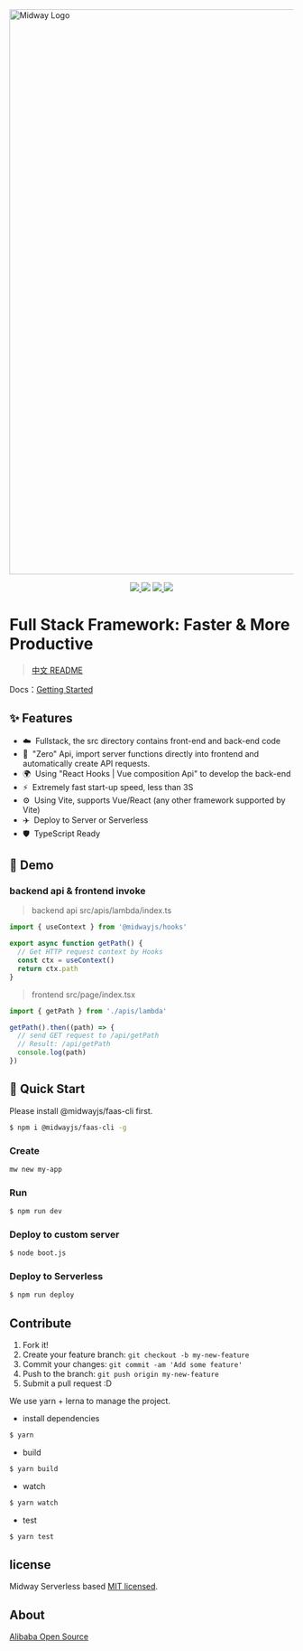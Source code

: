 <img src="https://img.alicdn.com/imgextra/i1/O1CN01xQLU011T2R7PHksIv_!!6000000002324-2-tps-1200-616.png" width="1000" alt="Midway Logo" />

<p align="center">
  <a href="https://www.npmjs.com/package/@midwayjs/hooks">
    <img src="https://img.shields.io/npm/v/@midwayjs/hooks/latest?style=for-the-badge">
  </a>
  <img src="https://img.shields.io/github/workflow/status/midwayjs/hooks/Node.js%20CI/master?style=for-the-badge">
  <a href="https://codecov.io/gh/midwayjs/hooks">
    <img src="https://img.shields.io/codecov/c/github/midwayjs/hooks?style=for-the-badge">
  </a>
  <img src="https://img.shields.io/npm/l/@midwayjs/hooks?style=for-the-badge">
</p>

# Full Stack Framework: Faster & More Productive

> [中文 README](./README.zh-cn.md)

Docs：[Getting Started](https://www.yuque.com/midwayjs/midway_v2/integration_introduction?translate=en)

## ✨ Features

- ☁️&nbsp;&nbsp;Fullstack, the src directory contains front-end and back-end code
- 🌈&nbsp;&nbsp;"Zero" Api, import server functions directly into frontend and automatically create API requests.
- 🌍&nbsp;&nbsp;Using "React Hooks | Vue composition Api" to develop the back-end
- ⚡️&nbsp;&nbsp;Extremely fast start-up speed, less than 3S
- ⚙️&nbsp;&nbsp;Using Vite, supports Vue/React (any other framework supported by Vite)
- ✈️&nbsp;&nbsp;Deploy to Server or Serverless
- 🛡&nbsp;&nbsp;TypeScript Ready

## 🌰 Demo

### backend api & frontend invoke

> backend api
> src/apis/lambda/index.ts

```typescript
import { useContext } from '@midwayjs/hooks'

export async function getPath() {
  // Get HTTP request context by Hooks
  const ctx = useContext()
  return ctx.path
}
```

> frontend
> src/page/index.tsx

```typescript
import { getPath } from './apis/lambda'

getPath().then((path) => {
  // send GET request to /api/getPath
  // Result: /api/getPath
  console.log(path)
})
```

## 🚀 Quick Start

Please install @midwayjs/faas-cli first.

```bash
$ npm i @midwayjs/faas-cli -g
```

### Create

```bash
mw new my-app
```

### Run

```bash
$ npm run dev
```

### Deploy to custom server

```bash
$ node boot.js
```

### Deploy to Serverless

```bash
$ npm run deploy
```

## Contribute

1. Fork it!
2. Create your feature branch: `git checkout -b my-new-feature`
3. Commit your changes: `git commit -am 'Add some feature'`
4. Push to the branch: `git push origin my-new-feature`
5. Submit a pull request :D

We use yarn + lerna to manage the project.

- install dependencies

```bash
$ yarn
```

- build

```bash
$ yarn build
```

- watch

```bash
$ yarn watch
```

- test

```bash
$ yarn test
```

## license

Midway Serverless based [MIT licensed](./LICENSE).

## About

[Alibaba Open Source](https://opensource.alibaba.com/)

